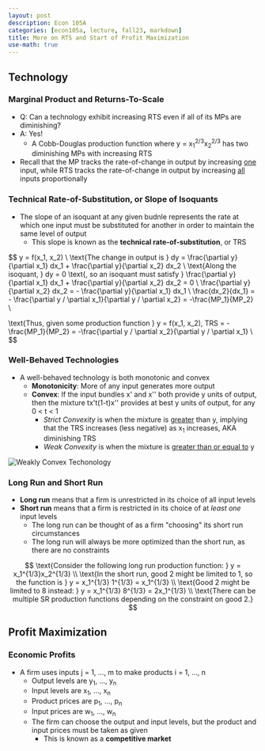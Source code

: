```yaml
---
layout: post
description: Econ 105A
categories: [econ105a, lecture, fall23, markdown]
title: More on RTS and Start of Profit Maximization
use-math: true
---
```


## Technology

### Marginal Product and Returns-To-Scale

- Q: Can a technology exhibit increasing RTS even if all of its MPs are diminishing?
- A: Yes!
    - A Cobb-Douglas production function where y = x<sub>1</sub><sup>2/3</sup>x<sub>2</sub><sup>2/3</sup> has two diminishing MPs with increasing RTS
- Recall that the MP tracks the rate-of-change in output by increasing <u>one</u> input, while RTS tracks the rate-of-change in output by increasing <u>all</u> inputs proportionally

### Technical Rate-of-Substitution, or Slope of Isoquants

- The slope of an isoquant at any given budnle represents the rate at which one input must be substituted for another in order to maintain the same level of output
    - This slope is known as the **technical rate-of-substitution**, or TRS

$$
y = f(x_1, x_2) \\
\text{The change in output is } dy = \frac{\partial y}{\partial x_1} dx_1 + \frac{\partial y}{\partial x_2} dx_2 \\
\text{Along the isoquant, } dy = 0 \text{, so an isoquant must satisfy } \frac{\partial y}{\partial x_1} dx_1 + \frac{\partial y}{\partial x_2} dx_2 = 0 \\
\frac{\partial y}{\partial x_2} dx_2 = - \frac{\partial y}{\partial x_1} dx_1 \\
\frac{dx_2}{dx_1} = - \frac{\partial y / \partial x_1}{\partial y / \partial x_2} = -\frac{MP_1}{MP_2} \\

\text{Thus, given some production function } y = f(x_1, x_2), TRS = -\frac{MP_1}{MP_2} = -\frac{\partial y / \partial x_2}{\partial y / \partial x_1} \\
$$

### Well-Behaved Technologies

- A well-behaved technology is both monotonic and convex
    - **Monotonicity**: More of any input generates more output
    - **Convex**: If the input bundles x' and x'' both provide y units of output, then the mixture tx't(1-t)x'' provides at best y units of output, for any 0 < t < 1
        - *Strict Convexity* is when the mixture is <u>greater</u> than y, implying that the TRS increases (less negative) as x<sub>1</sub> increases, AKA diminishing TRS
        - *Weak Convexity* is when the mixture is <u>greater than or equal to</u> y

![Weakly Convex Techonology](https://i.ytimg.com/vi/jjSZ53Ni_ag/maxresdefault.jpg)

### Long Run and Short Run

- **Long run** means that a firm is unrestricted in its choice of all input levels
- **Short run** means that a firm is restricted in its choice of at *least one* input levels
    - The long run can be thought of as a firm "choosing" its short run circumstances
    - The long run will always be more optimized than the short run, as there are no constraints

$$
\text{Consider the following long run production function: } y = x_1^{1/3}x_2^{1/3} \\
\text{In the short run, good 2 might be limited to 1, so the function is } y = x_1^{1/3} 1^{1/3} = x_1^{1/3} \\
\text{Good 2 might be limited to 8 instead: } y = x_1^{1/3} 8^{1/3} = 2x_1^{1/3} \\
\text{There can be multiple SR production functions depending on the constraint on good 2.}
$$

## Profit Maximization

### Economic Profits

- A firm uses inputs j = 1, ..., m to make products i = 1, ..., n
    - Output levels are y<sub>1</sub>, ..., y<sub>n</sub>
    - Input levels are x<sub>1</sub>, ..., x<sub>n</sub>
    - Product prices are p<sub>1</sub>, ..., p<sub>n</sub>
    - Input prices are w<sub>1</sub>, ..., w<sub>n</sub>
    - The firm can choose the output and input levels, but the product and input prices must be taken as given
        - This is known as a **competitive market**